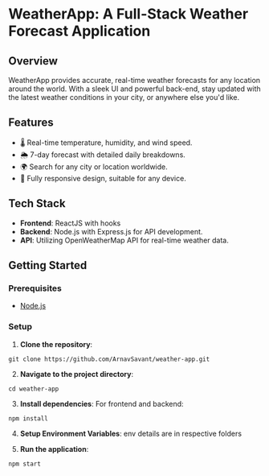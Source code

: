 # WeatherApp: A Full-Stack Weather Forecast Application

## Overview
WeatherApp provides accurate, real-time weather forecasts for any location around the world. With a sleek UI and powerful back-end, stay updated with the latest weather conditions in your city, or anywhere else you'd like.

## Features
- 🌡 Real-time temperature, humidity, and wind speed.
- 🌦 7-day forecast with detailed daily breakdowns.
- 🌍 Search for any city or location worldwide.
- 📱 Fully responsive design, suitable for any device.

## Tech Stack
- **Frontend**: ReactJS with hooks
- **Backend**: Node.js with Express.js for API development.
- **API**: Utilizing OpenWeatherMap API for real-time weather data.

## Getting Started

### Prerequisites
- [Node.js](https://nodejs.org/)

### Setup
1. **Clone the repository**: 
```
git clone https://github.com/ArnavSavant/weather-app.git
```

2. **Navigate to the project directory**:
```
cd weather-app
```

3. **Install dependencies**:
For frontend and backend:
```
npm install
```

4. **Setup Environment Variables**:
env details are in respective folders

5. **Run the application**:
```
npm start
```
